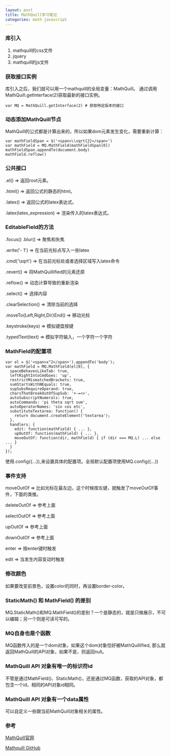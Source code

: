 ```yaml
---
layout: post
title: MathQuill学习笔记
categories: math javascript
---
```


### 库引入
1. mathquill的css文件
2. jquery
3. mathquill的js文件

### 获取接口实例
库引入之后，我们就可以用一个mathquill的全局变量：MathQuill。
通过调用MathQuill.getInterface(2)获取最新的接口实例。
```
var MQ = MathQuill.getInterface(2) # 获取特定版本的接口
```



### 动态添加MathQuill节点
MathQuill的公式都是计算出来的，所以如果dom元素发生变化，需要重新计算：
```
var mathFieldSpan = $('<span>\\sqrt{2}</span>')
var mathField = MQ.MathField(mathFieldSpan[0])
mathFieldSpan.appendTo(document.body)
mathField.reflow()
```


### 公共接口

.el() => 返回root元素。

.html() => 返回公式的静态的html。

.latex() => 返回公式的latex表达式。

.latex(latex_expression) => 渲染传入的latex表达式。


### EditableField的方法
.focus() .blur() => 聚焦和失焦

.write('- 1') => 在当前光标点写入一些latex

.cmd('\\sqrt') => 在当前光标处或者选择区域写入latex命令

.revert() => 将MathQuillified的元素还原

.reflow() => 动态计算导致的重新渲染

.select() => 选择内容

.clearSelection() => 清除当前的选择

.moveTo{Left,Right,Dir}End() => 移动光标

.keystroke(keys) => 模拟键盘按键

.typedText(text) => 模拟字符输入，一个字符一个字符

### MathField的配置项
```
var el = $('<span>x^2</span>').appendTo('body');
var mathField = MQ.MathField(el[0], {
  spaceBehavesLikeTab: true,
  leftRightIntoCmdGoes: 'up',
  restrictMismatchedBrackets: true,
  sumStartsWithNEquals: true,
  supSubsRequireOperand: true,
  charsThatBreakOutOfSupSub: '+-=<>',
  autoSubscriptNumerals: true,
  autoCommands: 'pi theta sqrt sum',
  autoOperatorNames: 'sin cos etc',
  substituteTextarea: function() {
    return document.createElement('textarea');
  },
  handlers: {
    edit: function(mathField) { ... },
    upOutOf: function(mathField) { ... },
    moveOutOf: function(dir, mathField) { if (dir === MQ.L) ... else ... }
  }
});
```
使用.config({...}),来设置具体的配置项。全局默认配置项使用MQ.config({...})

### 事件支持
moveOutOf => 比如光标在最左边，这个时候按左键，就触发了moveOutOf事件，下面的类推。

deleteOutOf => 参考上面

selectOutOf => 参考上面

upOutOf => 参考上面

downOutOf => 参考上面

enter => 按enter键时触发

edit => 当发生内容变动时触发

### 修改颜色
如果要改变前景色，设置color的同时，再设置border-color。



### StaticMath() 和 MathField() 的差别
MQ.StaticMath()和MQ.MathField()的差别？一个是静态的，就是只做展示，不可以编辑；另一个则是可读可写的。


### MQ自身也是个函数
MQ函数传入的是一个dom对象，如果这个dom对象恰好被MathQuillified, 那么就返回MathQuill的API对象，如果不是，则返回null。

### MathQuill API 对象有唯一的标识符id
不管是通过MathField()、StaticMath()，还是通过MQ函数，获取的API对象，都包含一个id，相同的API对象id相同。

### MathQuill API 对象有一个data属性
可以自定义一些跟当前MathQuill对象相关的属性。

###  

### 参考
[MathQuill官网](http://mathquill.com/)

[Mathquill GitHub](https://github.com/mathquill/mathquill)


